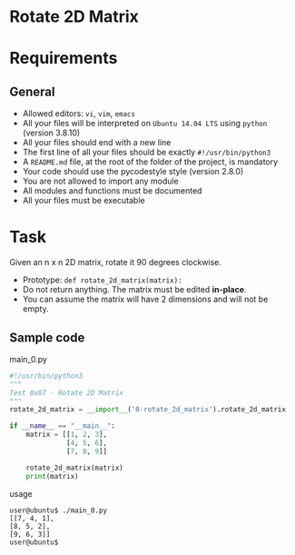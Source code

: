 # Rotate 2D Matrix

# Requirements
## General
* Allowed editors: `vi`, `vim`, `emacs`
* All your files will be interpreted on `Ubuntu 14.04 LTS` using `python` (version 3.8.10)
* All your files should end with a new line
* The first line of all your files should be exactly `#!/usr/bin/python3`
* A `README.md` file, at the root of the folder of the project, is mandatory
* Your code should use the pycodestyle style (version 2.8.0)
* You are not allowed to import any module
* All modules and functions must be documented
* All your files must be executable

# Task
Given an n x n 2D matrix, rotate it 90 degrees clockwise.

* Prototype: `def rotate_2d_matrix(matrix):`
* Do not return anything. The matrix must be edited **in-place**.
* You can assume the matrix will have 2 dimensions and will not be empty.

## Sample code
main_0.py

```python
#!/usr/bin/python3
"""
Test 0x07 - Rotate 2D Matrix
"""
rotate_2d_matrix = __import__('0-rotate_2d_matrix').rotate_2d_matrix

if __name__ == "__main__":
    matrix = [[1, 2, 3],
              [4, 5, 6],
              [7, 8, 9]]

    rotate_2d_matrix(matrix)
    print(matrix)
```

usage
```console
user@ubuntu$ ./main_0.py
[[7, 4, 1],
[8, 5, 2],
[9, 6, 3]]
user@ubuntu$
```
